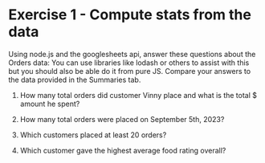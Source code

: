 # Exercise 1 - Compute stats from the data

Using node.js and the googlesheets api, answer these questions about the Orders data:
You can use libraries like lodash or others to assist with this but you should also be able do it from pure JS.
Compare your answers to the data provided in the Summaries tab.

1.  How many total orders did customer Vinny place and what is the total $ amount he spent?

2.  How many total orders were placed on September 5th, 2023?

3.  Which customers placed at least 20 orders?

4.  Which customer gave the highest average food rating overall?
